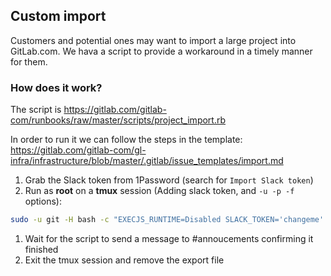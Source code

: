 ## Custom import

Customers and potential ones may want to import a large project into GitLab.com. We hava a script to provide a workaround in a timely manner for them.

### How does it work?

The script is https://gitlab.com/gitlab-com/runbooks/raw/master/scripts/project_import.rb

In order to run it we can follow the steps in the template: https://gitlab.com/gitlab-com/gl-infra/infrastructure/blob/master/.gitlab/issue_templates/import.md

1. Grab the Slack token from 1Password (search for `Import Slack token`)
1. Run as **root** on a **tmux** session (Adding slack token, and `-u -p -f` options):
```sh
sudo -u git -H bash -c "EXECJS_RUNTIME=Disabled SLACK_TOKEN='changeme' RAILS_ENV=production /opt/gitlab/embedded/bin/ruby <(curl -s https://gitlab.com/gitlab-com/runbooks/raw/master/scripts/project_import.rb) -u gitlab_username -p namespace/project -f /path/to/export.tar.gz"
```
1. Wait for the script to send a message to #annoucements confirming it finished
1. Exit the tmux session and remove the export file
